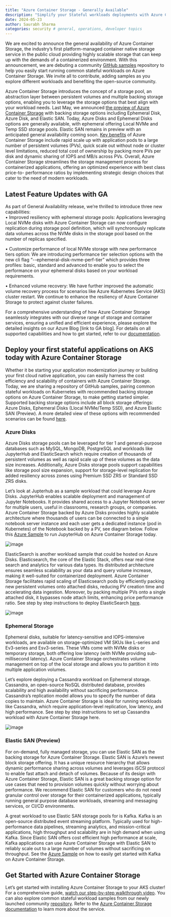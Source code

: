 ```yaml
---
title: "Azure Container Storage - Generally Available"
description: "Simplify your Stateful workloads deployments with Azure Container Storage"
date: 2024-05-23
author: Saurabh Sharma
categories: security # general, operations, developer topics
---
```

We are excited to announce the general availability of Azure Container Storage, the industry’s first platform-managed container native storage service in the public cloud providing highly scalable storage that can keep up with the demands of a containerized environment. With this announcement, we are debuting a community [GitHub samples](https://github.com/Azure-Samples/azure-container-storage-samples/tree/main) repository to help you easily start running common stateful workloads on Azure Container Storage. We invite all to contribute, adding samples as you explore different workloads and benefiting the open-source community. 

Azure Container Storage introduces the concept of a storage pool, an abstraction layer between persistent volumes and multiple backing storage options, enabling you to leverage the storage options that best align with your workload needs. Last May, we announced [the preview of Azure Container Storage](https://azure.microsoft.com/en-us/blog/transforming-containerized-applications-with-azure-container-storage-now-in-preview/) with backing storage options including Ephemeral Disk, Azure Disk, and Elastic SAN. Today, Azure Disks and Ephemeral Disks options are generally available, with ephemeral offering Local NVMe and Temp SSD storage pools. Elastic SAN remains in preview with an anticipated general availability coming soon. [Key benefits](https://techcommunity.microsoft.com/t5/azure-storage-blog/azure-container-storage-in-public-preview/ba-p/3819246) of Azure Container Storage include rapid scale up with application pods to a large number of persistent volumes (PVs), quick scale out without node or cluster level limitations, reduced total cost of ownership by packing more PVs per disk and dynamic sharing of IOPS and MB/s across PVs. Overall, Azure Container Storage streamlines the storage management process for containerized applications, offering an optimized experience with best class price-to- performance ratios by implementing strategic design choices that cater to the need of modern workloads. 

## Latest Feature Updates with GA

As part of General Availability release, we’re thrilled to introduce three new capabilities:  
•	Improved resiliency with ephemeral storage pools: Applications leveraging Local NVMe disks with Azure Container Storage can now configure replication during storage pool definition, which will synchronously replicate data volumes across the NVMe disks in the storage pool based on the number of replicas specified.

•	Customize performance of local NVMe storage with new performance tiers  option: We are introducing performance tier selection options with the new cli flag “--ephemeral-disk-nvme-perf-tier” which provides three profiles: basic, standard and advanced to enable you to select the performance on your ephemeral disks based on your workload requirements.

•	Enhanced volume recovery: We have further improved the automatic volume recovery process for scenarios like Azure Kubernetes Service (AKS) cluster restart. We continue to enhance the resiliency of Azure Container Storage to protect against cluster failures. 

For a comprehensive understanding of how Azure Container Storage seamlessly integrates with our diverse range of storage and container services, ensuring a unified and efficient experience, please explore the detailed insights on our Azure Blog [link to GA blog]. For details on all supported capabilities and how to get started, refer to our [documentation](https://learn.microsoft.com/en-us/azure/storage/container-storage/container-storage-aks-quickstart).

## Deploy your first stateful applications on AKS today with Azure Container Storage

Whether it be starting your application modernization journey or building your first cloud native application, you can easily harness the cost efficiency and scalability of containers with Azure Container Storage.  Today, we are sharing a repository of GitHub samples, pairing common stateful workloads on Kubernetes with recommended backing storage options on Azure Container Storage, to make getting started simpler. Supported backing storage options include all block storage offerings: Azure Disks, Ephemeral Disks (Llocal NVMe/Temp SSD), and Azure Elastic SAN (Preview). A more detailed view of these options with recommended scenarios can be found [here](https://learn.microsoft.com/en-us/azure/storage/container-storage/container-storage-introduction#supported-storage-types).

### Azure Disks
Azure Disks storage pools can be leveraged for tier 1 and general-purpose databases such as MySQL, MongoDB, PostgreSQL and workloads like JupyterHub and ElasticSearch which require creation of thousands of persistent volumes as well as rapid scale up of these volumes as the data size increases. Additionally, Azure Disks storage pools support capabilities like storage pool size expansion, support for storage-level replication for added resiliency across zones using Premium SSD ZRS or Standard SSD ZRS disks. 

Let’s look at Jupterhub as a sample workload that could leverage Azure Disks. JupyterHub enables scalable deployment and management of Jupyter Notebooks. It provides shared access to a Jupyter Notebook server for multiple users, useful in classrooms, research groups, or companies. Azure Container Storage backed by Azure Disks provides highly scalable architecture where thousands of users can be connected to a single notebook server instance and each user gets a dedicated instance (pod in Kubernetes) of the Notebook backed by a PV, see diagram below. Follow this [Azure Sample](https://github.com/Azure-Samples/azure-container-storage-samples/tree/main/jupyter) to run JupyterHub on Azure Container Storage today.

![image](https://github.com/user-attachments/assets/e6ce89d0-8d4c-4eb9-a6bf-f733966e5afb)


ElasticSearch is another workload sample that could be hosted on Azure Disks. Elasticsearch, the core of the Elastic Stack, offers near real-time search and analytics for various data types. Its distributed architecture ensures seamless scalability as your data and query volume increase, making it well-suited for containerized deployment. Azure Container Storage facilitates rapid scaling of Elasticsearch pods by efficiently packing new persistent volumes onto attached disks, reducing PV creation time and accelerating data ingestion. Moreover, by packing multiple PVs onto a single attached disk, it bypasses node attach limits, enhancing price performance ratio. See step by step instructions to deploy ElasticSearch [here](https://github.com/Azure-Samples/azure-container-storage-samples/tree/main/ElasticSearch). 

  ![image](https://github.com/user-attachments/assets/a110e37c-6de4-4d0a-a574-66db7b26c1ab)


 
### Ephemeral Storage
Ephemeral disks, suitable for latency-sensitive and IOPS-intensive workloads, are available on storage-optimized VM SKUs like L-series and Ev3-series and Esv3-series. These VMs come with NVMe disks or temporary storage, both offering low latency (with NVMe providing sub-millisecond latency). Azure Container Storage orchestrates volume management on top of the local storage and allows you to partition it into multiple application volumes. 

Let’s explore deploying a Cassandra workload on Ephemeral storage. Cassandra, an open-source NoSQL distributed database, provides scalability and high availability without sacrificing performance. Cassandra’s replication model allows you to specify the number of data copies to maintain. Azure Container Storage is ideal for running workloads like Cassandra, which require application-level replication, low latency, and high performance. See step by step instructions to set up Cassandra workload with Azure Container Storage here. 


![image](https://github.com/user-attachments/assets/4ad6a8fe-132b-499b-91ae-3aa61575e296)

 

### Elastic SAN (Preview) 
For on-demand, fully managed storage, you can use Elastic SAN as the backing storage for Azure Container Storage. Elastic SAN is Azure’s newest block storage offering. It has a unique resource hierarchy that allows dynamic performance sharing across volumes and leverages iSCSI protocol to enable fast attach and detach of volumes. Because of its design with Azure Container Storage, Elastic SAN is a great backing storage option for use cases that need to provision volumes quickly without worrying about performance. We recommend Elastic SAN for customers who do not need granular control over storage for their containerized applications, typically running general purpose database workloads, streaming and messaging services, or CI/CD environments. 

A great workload to use Elastic SAN storage pools for is Kafka. Kafka is an open-source distributed event streaming platform. Typically used for high-performance data pipelines, streaming analytics, and mission-critical applications, high throughput and scalability are in high demand when using Kafka. Since Elastic SAN offers cost efficient high performance at scale, Kafka applications can use Azure Container Storage with Elastic SAN to reliably scale out to a large number of volumes without sacrificing on throughput. See the [Azure Sample](https://github.com/Azure-Samples/azure-container-storage-samples/tree/main/kafka) on how to easily get started with Kafka on Azure Container Storage.  

## Get Started with Azure Container Storage

Let’s get started with installing Azure Container Storage to your AKS cluster! For a comprehensive guide, [watch our step-by-step walkthrough video](https://aka.ms/AzureContainerStorageSkilling). You can also explore common stateful workload samples from our newly launched community [repository](https://aka.ms/AzureContainerStorageSamples). 
Refer to the [Azure Container Storage documentation](https://learn.microsoft.com/en-us/azure/storage/container-storage/container-storage-aks-quickstart) to learn more about the service.
